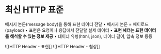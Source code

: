 # 최신 HTTP 표준
메시지 본문(message body)을 통해 표현 데이터 전달
• 메시지 본문 = 페이로드(payload)
• 표현은 요청이나 응답에서 전달할 실제 데이터
• **표현 헤더는 표현 데이터를 해석할 수 있는 정보 제공**
	• 데이터 유형(html, json), 데이터 길이, 압축 정보 등등


![[HTTP Header - 표현]]
![[HTTP Header - 협상]]
